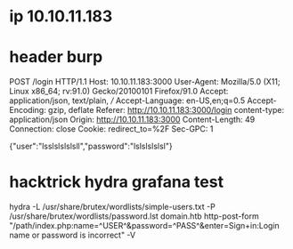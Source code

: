 # ip 10.10.11.183

# header burp

POST /login HTTP/1.1
Host: 10.10.11.183:3000
User-Agent: Mozilla/5.0 (X11; Linux x86_64; rv:91.0) Gecko/20100101 Firefox/91.0
Accept: application/json, text/plain, */*
Accept-Language: en-US,en;q=0.5
Accept-Encoding: gzip, deflate
Referer: http://10.10.11.183:3000/login
content-type: application/json
Origin: http://10.10.11.183:3000
Content-Length: 49
Connection: close
Cookie: redirect_to=%2F
Sec-GPC: 1

{"user":"lsslslslslsll","password":"lslslslslsl"}

# hacktrick hydra grafana test

hydra -L /usr/share/brutex/wordlists/simple-users.txt -P /usr/share/brutex/wordlists/password.lst domain.htb  http-post-form "/path/index.php:name=^USER^&password=^PASS^&enter=Sign+in:Login name or password is incorrect" -V